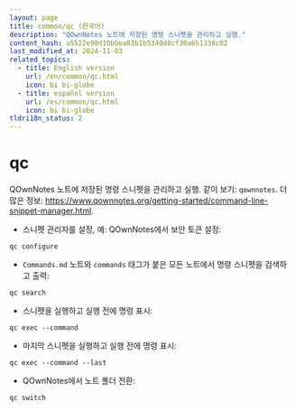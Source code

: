 ```yaml
---
layout: page
title: common/qc (한국어)
description: "QOwnNotes 노트에 저장된 명령 스니펫을 관리하고 실행."
content_hash: a5522e90d10bbea83b1b5340d8cf30a651338c02
last_modified_at: 2024-11-03
related_topics:
  - title: English version
    url: /en/common/qc.html
    icon: bi bi-globe
  - title: español version
    url: /es/common/qc.html
    icon: bi bi-globe
tldri18n_status: 2
---
```

# qc

QOwnNotes 노트에 저장된 명령 스니펫을 관리하고 실행.
같이 보기: `qownnotes`.
더 많은 정보: <https://www.qownnotes.org/getting-started/command-line-snippet-manager.html>.

- 스니펫 관리자를 설정, 예: QOwnNotes에서 보안 토큰 설정:

`qc configure`

- `Commands.md` 노트와 `commands` 태그가 붙은 모든 노트에서 명령 스니펫을 검색하고 출력:

`qc search`

- 스니펫을 실행하고 실행 전에 명령 표시:

`qc exec --command`

- 마지막 스니펫을 실행하고 실행 전에 명령 표시:

`qc exec --command --last`

- QOwnNotes에서 노트 폴더 전환:

`qc switch`
